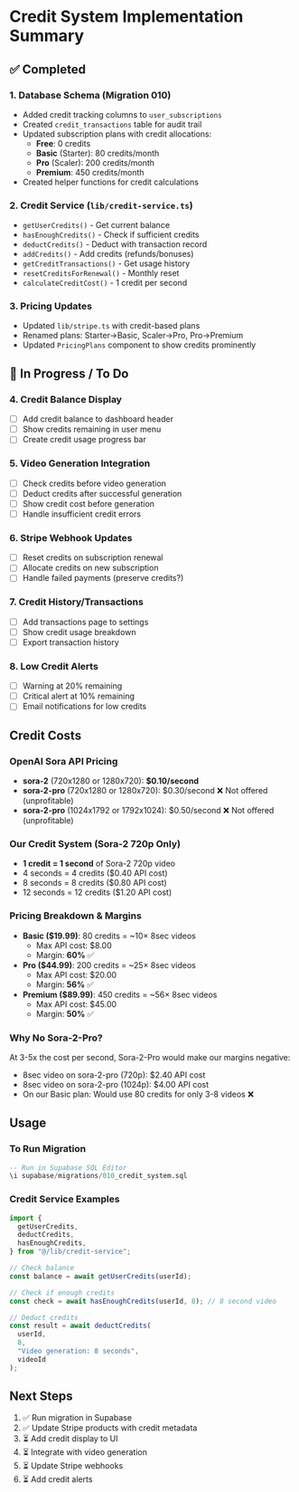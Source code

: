 # Credit System Implementation Summary

## ✅ Completed

### 1. Database Schema (Migration 010)

- Added credit tracking columns to `user_subscriptions`
- Created `credit_transactions` table for audit trail
- Updated subscription plans with credit allocations:
  - **Free**: 0 credits
  - **Basic** (Starter): 80 credits/month
  - **Pro** (Scaler): 200 credits/month
  - **Premium**: 450 credits/month
- Created helper functions for credit calculations

### 2. Credit Service (`lib/credit-service.ts`)

- `getUserCredits()` - Get current balance
- `hasEnoughCredits()` - Check if sufficient credits
- `deductCredits()` - Deduct with transaction record
- `addCredits()` - Add credits (refunds/bonuses)
- `getCreditTransactions()` - Get usage history
- `resetCreditsForRenewal()` - Monthly reset
- `calculateCreditCost()` - 1 credit per second

### 3. Pricing Updates

- Updated `lib/stripe.ts` with credit-based plans
- Renamed plans: Starter→Basic, Scaler→Pro, Pro→Premium
- Updated `PricingPlans` component to show credits prominently

## 🚧 In Progress / To Do

### 4. Credit Balance Display

- [ ] Add credit balance to dashboard header
- [ ] Show credits remaining in user menu
- [ ] Create credit usage progress bar

### 5. Video Generation Integration

- [ ] Check credits before video generation
- [ ] Deduct credits after successful generation
- [ ] Show credit cost before generation
- [ ] Handle insufficient credit errors

### 6. Stripe Webhook Updates

- [ ] Reset credits on subscription renewal
- [ ] Allocate credits on new subscription
- [ ] Handle failed payments (preserve credits?)

### 7. Credit History/Transactions

- [ ] Add transactions page to settings
- [ ] Show credit usage breakdown
- [ ] Export transaction history

### 8. Low Credit Alerts

- [ ] Warning at 20% remaining
- [ ] Critical alert at 10% remaining
- [ ] Email notifications for low credits

## Credit Costs

### OpenAI Sora API Pricing

- **sora-2** (720x1280 or 1280x720): **$0.10/second**
- **sora-2-pro** (720x1280 or 1280x720): $0.30/second ❌ Not offered (unprofitable)
- **sora-2-pro** (1024x1792 or 1792x1024): $0.50/second ❌ Not offered (unprofitable)

### Our Credit System (Sora-2 720p Only)

- **1 credit = 1 second** of Sora-2 720p video
- 4 seconds = 4 credits ($0.40 API cost)
- 8 seconds = 8 credits ($0.80 API cost)
- 12 seconds = 12 credits ($1.20 API cost)

### Pricing Breakdown & Margins

- **Basic ($19.99)**: 80 credits = ~10× 8sec videos
  - Max API cost: $8.00
  - Margin: **60%** ✅
- **Pro ($44.99)**: 200 credits = ~25× 8sec videos
  - Max API cost: $20.00
  - Margin: **56%** ✅
- **Premium ($89.99)**: 450 credits = ~56× 8sec videos
  - Max API cost: $45.00
  - Margin: **50%** ✅

### Why No Sora-2-Pro?

At 3-5x the cost per second, Sora-2-Pro would make our margins negative:

- 8sec video on sora-2-pro (720p): $2.40 API cost
- 8sec video on sora-2-pro (1024p): $4.00 API cost
- On our Basic plan: Would use 80 credits for only 3-8 videos ❌

## Usage

### To Run Migration

```sql
-- Run in Supabase SQL Editor
\i supabase/migrations/010_credit_system.sql
```

### Credit Service Examples

```typescript
import {
  getUserCredits,
  deductCredits,
  hasEnoughCredits,
} from "@/lib/credit-service";

// Check balance
const balance = await getUserCredits(userId);

// Check if enough credits
const check = await hasEnoughCredits(userId, 8); // 8 second video

// Deduct credits
const result = await deductCredits(
  userId,
  8,
  "Video generation: 8 seconds",
  videoId
);
```

## Next Steps

1. ✅ Run migration in Supabase
2. ✅ Update Stripe products with credit metadata
3. ⏳ Add credit display to UI
4. ⏳ Integrate with video generation
5. ⏳ Update Stripe webhooks
6. ⏳ Add credit alerts
